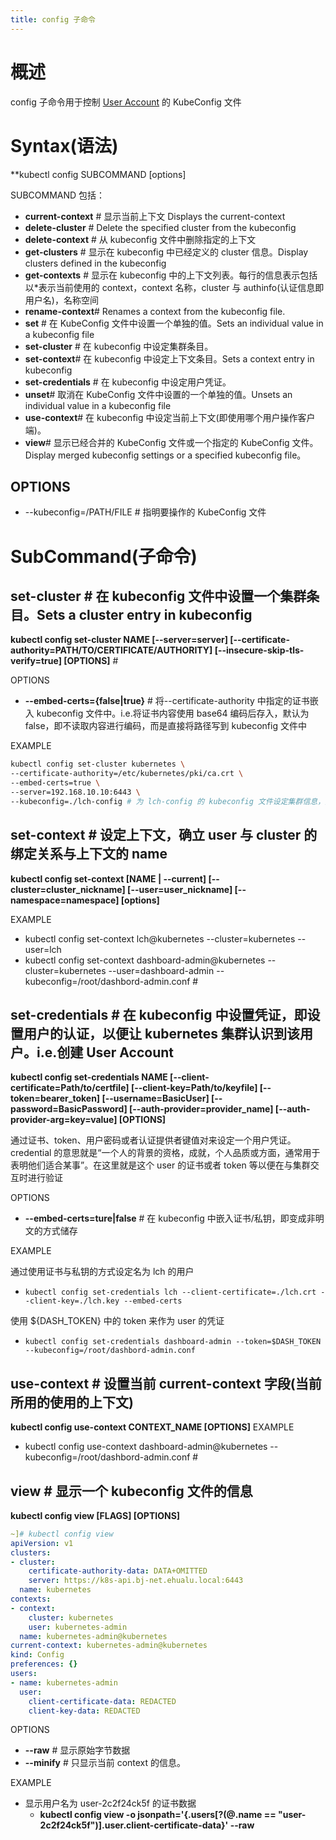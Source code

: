 ```yaml
---
title: config 子命令
---
```


# 概述

config 子命令用于控制 [User Account](/docs/10.云原生/Kubernetes/API%20访问控制/1.Authenticating(认证)/User%20Account%20详解.md) 的 KubeConfig 文件

# Syntax(语法)

**kubectl config SUBCOMMAND \[options]

SUBCOMMAND 包括：

- **current-context** # 显示当前上下文 Displays the current-context
- **delete-cluster** # Delete the specified cluster from the kubeconfig
- **delete-context** # 从 kubeconfig 文件中删除指定的上下文
- **get-clusters** # 显示在 kubeconfig 中已经定义的 cluster 信息。Display clusters defined in the kubeconfig
- **get-contexts** # 显示在 kubeconfig 中的上下文列表。每行的信息表示包括以\*表示当前使用的 context，context 名称，cluster 与 authinfo(认证信息即用户名)，名称空间
- **rename-context**# Renames a context from the kubeconfig file.
- **set** # 在 KubeConfig 文件中设置一个单独的值。Sets an individual value in a kubeconfig file
- **set-cluster** # 在 kubeconfig 中设定集群条目。
- **set-context**# 在 kubeconfig 中设定上下文条目。Sets a context entry in kubeconfig
- **set-credentials** # 在 kubeconfig 中设定用户凭证。
- **unset**# 取消在 KubeConfig 文件中设置的一个单独的值。Unsets an individual value in a kubeconfig file
- **use-context**# 在 kubeconfig 中设定当前上下文(即使用哪个用户操作客户端)。
- **view**# 显示已经合并的 KubeConfig 文件或一个指定的 KubeConfig 文件。Display merged kubeconfig settings or a specified kubeconfig file。

## OPTIONS

- --kubeconfig=/PATH/FILE # 指明要操作的 KubeConfig 文件

# SubCommand(子命令)

## set-cluster # 在 kubeconfig 文件中设置一个集群条目。Sets a cluster entry in kubeconfig

**kubectl config set-cluster NAME \[--server=server] \[--certificate-authority=PATH/TO/CERTIFICATE/AUTHORITY] \[--insecure-skip-tls-verify=true] \[OPTIONS]** #

OPTIONS

- **--embed-certs={false|true}** # 将--certificate-authority 中指定的证书嵌入 kubeconfig 文件中。i.e.将证书内容使用 base64 编码后存入，默认为 false，即不读取内容进行编码，而是直接将路径写到 kubeconfig 文件中

EXAMPLE

```bash
kubectl config set-cluster kubernetes \
--certificate-authority=/etc/kubernetes/pki/ca.crt \
--embed-certs=true \
--server=192.168.10.10:6443 \
--kubeconfig=./lch-config # 为 lch-config 的 kubeconfig 文件设定集群信息，指定证书为/etc/kubernetes/pki/ca.crt，开启嵌入式认证，指定集群 api-server 的 ip 和 port。
```

## set-context # 设定上下文，确立 user 与 cluster 的绑定关系与上下文的 name

**kubectl config set-context \[NAME | --current] \[--cluster=cluster_nickname] \[--user=user_nickname] \[--namespace=namespace] \[options]**

EXAMPLE

- kubectl config set-context lch@kubernetes --cluster=kubernetes --user=lch
- kubectl config set-context dashboard-admin@kubernetes --cluster=kubernetes --user=dashboard-admin --kubeconfig=/root/dashbord-admin.conf #

## set-credentials # 在 kubeconfig 中设置凭证，即设置用户的认证，以便让 kubernetes 集群认识到该用户。i.e.创建 User Account

**kubectl config set-credentials NAME \[--client-certificate=Path/to/certfile] \[--client-key=Path/to/keyfile] \[--token=bearer_token] \[--username=BasicUser] \[--password=BasicPassword] \[--auth-provider=provider_name] \[--auth-provider-arg=key=value] \[OPTIONS]**

通过证书、token、用户密码或者认证提供者键值对来设定一个用户凭证。credential 的意思就是“一个人的背景的资格，成就，个人品质或方面，通常用于表明他们适合某事”。在这里就是这个 user 的证书或者 token 等以便在与集群交互时进行验证

OPTIONS

- **--embed-certs=ture|false** # 在 kubeconfig 中嵌入证书/私钥，即变成非明文的方式储存

EXAMPLE

通过使用证书与私钥的方式设定名为 lch 的用户

- `kubectl config set-credentials lch --client-certificate=./lch.crt --client-key=./lch.key --embed-certs`

使用 ${DASH_TOKEN} 中的 token 来作为 user 的凭证

- `kubectl config set-credentials dashboard-admin --token=$DASH_TOKEN --kubeconfig=/root/dashbord-admin.conf`

## use-context # 设置当前 current-context 字段(当前所用的使用的上下文)

**kubectl config use-context CONTEXT_NAME \[OPTIONS]**
EXAMPLE

- kubectl config use-context dashboard-admin@kubernetes --kubeconfig=/root/dashbord-admin.conf #

## view # 显示一个 kubeconfig 文件的信息

**kubectl config view \[FLAGS] \[OPTIONS]**

```yaml
~]# kubectl config view
apiVersion: v1
clusters:
- cluster:
    certificate-authority-data: DATA+OMITTED
    server: https://k8s-api.bj-net.ehualu.local:6443
  name: kubernetes
contexts:
- context:
    cluster: kubernetes
    user: kubernetes-admin
  name: kubernetes-admin@kubernetes
current-context: kubernetes-admin@kubernetes
kind: Config
preferences: {}
users:
- name: kubernetes-admin
  user:
    client-certificate-data: REDACTED
    client-key-data: REDACTED
```

OPTIONS

- **--raw** # 显示原始字节数据
- **--minify** # 只显示当前 context 的信息。

EXAMPLE

- 显示用户名为 user-2c2f24ck5f 的证书数据
  - **kubectl config view -o jsonpath='{.users\[?(@.name == "user-2c2f24ck5f")].user.client-certificate-data}' --raw**
